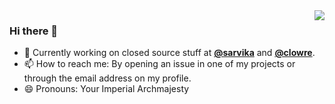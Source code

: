 <img align="right" src="https://github-readme-stats.vercel.app/api?username=realbucksavage&theme=radical&show_icons=true" />

### Hi there 👋

<!--
**realbucksavage/realbucksavage** is a ✨ _special_ ✨ repository because its `README.md` (this file) appears on your GitHub profile. -->

- 🔭 Currently working on closed source stuff at **[@sarvika](https://sarvika.com)** and **[@clowre](https://clowre.com)**.
- 📫 How to reach me: By opening an issue in one of my projects or through the email address on my profile.
- 😄 Pronouns: Your Imperial Archmajesty
<!-- - ⚡ Fun fact: You can use Arch without telling people that you use arch btw. -->
<!-- - 👯 I’m looking to collaborate on Go and
- 🤔 I’m looking for help with OpenRGB and C++.
 -->
